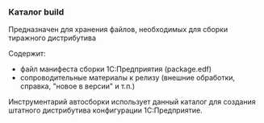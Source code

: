 ### Каталог build

Предназначен для хранения файлов, необходимых для сборки тиражного дистрибутива

Содержит:

* файл манифеста сборки 1С:Предприятия (package.edf)
* сопроводительные материалы к релизу (внешние обработки, справка, "новое в версии" и т.п.)

Инструментарий автосборки использует данный каталог для создания штатного дистрибутива конфигурации 1С:Предприятие.

